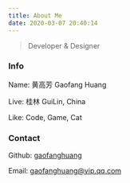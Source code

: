 ```yaml
---
title: About Me
date: 2020-03-07 20:40:14
---
```


> Developer & Designer

### Info

Name: 黄高芳 Gaofang Huang

Live: 桂林 GuiLin, China

Like: Code, Game, Cat

### Contact

Github: [gaofanghuang](https://github.com/gaofanghuang)

Email: gaofanghuang@vip.qq.com



